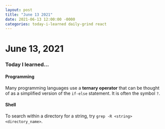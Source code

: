 ```yaml
---
layout: post
title: "June 13 2021"
date: 2021-06-13 12:00:00 -0000
categories: today-i-learned daily-grind react 
---
```


# June 13, 2021

### Today I learned...

#### Programming

Many programming languages use a **ternary operator** that can be thought of as a simplified version of the `if-else` statement. It is often the symbol `?`.

#### Shell

To search within a directory for a string, try `grep -R <string> <directory_name>`.



